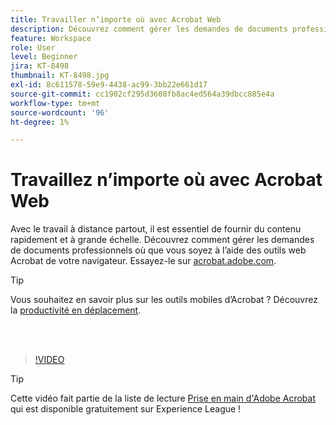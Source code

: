 ```yaml
---
title: Travailler n’importe où avec Acrobat Web
description: Découvrez comment gérer les demandes de documents professionnels où que vous soyez à l’aide des outils web Acrobat de votre navigateur
feature: Workspace
role: User
level: Beginner
jira: KT-8498
thumbnail: KT-8498.jpg
exl-id: 8c611578-59e9-4438-ac99-3bb22e661d17
source-git-commit: cc1902cf295d3608fb8ac4ed564a39dbcc885e4a
workflow-type: tm+mt
source-wordcount: '96'
ht-degree: 1%

---
```


# Travaillez n’importe où avec Acrobat Web

Avec le travail à distance partout, il est essentiel de fournir du contenu rapidement et à grande échelle. Découvrez comment gérer les demandes de documents professionnels où que vous soyez à l’aide des outils web Acrobat de votre navigateur. Essayez-le sur [acrobat.adobe.com](https://acrobat.adobe.com/fr/fr/).

>[!TIP]
>
>Vous souhaitez en savoir plus sur les outils mobiles d’Acrobat ? Découvrez la [productivité en déplacement](productivity.md).

<br> 

>[!VIDEO](https://video.tv.adobe.com/v/3443531?enablevpops&quality=12&learn=on&hidetitle=true&captions=fre_fr)

>[!TIP]
>
>Cette vidéo fait partie de la liste de lecture [Prise en main d&#39;Adobe Acrobat](https://experienceleague.adobe.com/fr/playlists/acrobat-get-started-business-users) qui est disponible gratuitement sur Experience League !

